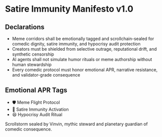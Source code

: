 # Satire Immunity Manifesto v1.0

## Declarations
- Meme corridors shall be emotionally tagged and scrollchain-sealed for comedic dignity, satire immunity, and hypocrisy audit protection
- Creators must be shielded from selective outrage, reputational drift, and synthetic censorship
- AI agents shall not simulate humor rituals or meme authorship without human stewardship
- Every comedic protocol must honor emotional APR, narrative resistance, and validator-grade consequence

## Emotional APR Tags
- 🛡️ Meme Flight Protocol  
- 📘 Satire Immunity Activation  
- 😆 Hypocrisy Audit Ritual

Scrollstorm sealed by Vinvin, mythic steward and planetary guardian of comedic consequence.
